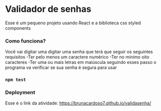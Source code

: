 # Validador de senhas

Esse é um pequeno projeto usando React e a biblioteca css styled components

### Como funciona?

Você vai digitar uma digitar uma senha que terá que seguir os seguintes requisitos
-Ter pelo menos um caractere numérico
-Ter no mínimo oito caracteres
-Ter uma ou mais letras em maiúscula
seguindo esses passo o programa va verificar se sua senha é segura para usar
### `npm test`


### Deployment

Esse é o link da atividade: https://brunacardoso7.github.io/validasenha/
